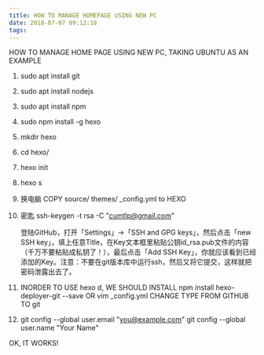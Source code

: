 ```yaml
---
title: HOW TO MANAGE HOMEPAGE USING NEW PC
date: 2018-07-07 09:12:18
tags:
---
```

HOW TO MANAGE HOME PAGE USING NEW PC, TAKING UBUNTU AS AN EXAMPLE

1. sudo apt install git

2. sudo apt install nodejs

3. sudo apt install npm

4. sudo npm install -g hexo 

5. mkdir hexo

6. cd hexo/

7. hexo init

8. hexo s

9. 换电脑
   COPY source/ themes/ _config.yml to HEXO

10. 密匙
    ssh-keygen -t rsa -C "cumtlp@gmail.com"

    登陆GitHub，打开「Settings」->「SSH and GPG keys」，然后点击「new SSH key」，填上任意Title，在Key文本框里粘贴公钥id_rsa.pub文件的内容（千万不要粘贴成私钥了！），最后点击「Add SSH Key」，你就应该看到已经添加的Key。注意：不要在git版本库中运行ssh，然后又将它提交，这样就把密码泄露出去了。

11. INORDER TO USE hexo d, WE SHOULD INSTALL
    npm install hexo-deployer-git --save
    OR
    vim _config.yml  CHANGE TYPE FROM GITHUB TO git
12. git config --global user.email "you@example.com"
   git config --global user.name "Your Name"

OK, IT WORKS!
